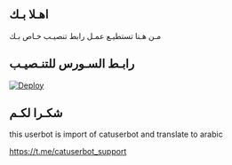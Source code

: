 ## اهـلا بـك
مـن هـنا تستطيـع عمـل رابط تنصيـب خـاص بـك

## رابـط السـورس للتنـصيـب

[![Deploy](https://www.herokucdn.com/deploy/button.svg)](https://heroku.com/deploy?template=https://github.com/ELMAFIA0112/jmthon)

## شكـرا لكـم 


this userbot is import of catuserbot and translate to arabic

https://t.me/catuserbot_support

